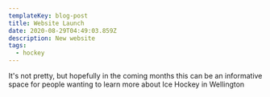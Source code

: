 ```yaml
---
templateKey: blog-post
title: Website Launch
date: 2020-08-29T04:49:03.859Z
description: New website
tags:
  - hockey
---
```

It's not pretty, but hopefully in the coming months this can be an informative space for people wanting to learn more about Ice Hockey in Wellington